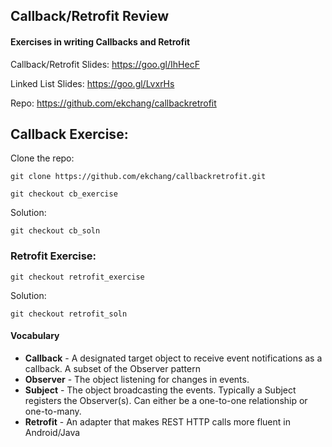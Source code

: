 ## Callback/Retrofit Review
#### Exercises in writing Callbacks and Retrofit

Callback/Retrofit Slides: https://goo.gl/IhHecF

Linked List Slides: https://goo.gl/LvxrHs

Repo: https://github.com/ekchang/callbackretrofit

## Callback Exercise:

Clone the repo:

```
git clone https://github.com/ekchang/callbackretrofit.git

git checkout cb_exercise
```

Solution:
```
git checkout cb_soln
```

### Retrofit Exercise:

```
git checkout retrofit_exercise
```

Solution:
```
git checkout retrofit_soln
```


#### Vocabulary

- **Callback** - A designated target object to receive event notifications as a callback. A subset of the Observer pattern
- **Observer** - The object listening for changes in events.
- **Subject** - The object broadcasting the events. Typically a Subject registers the Observer(s). Can either be a one-to-one relationship or one-to-many.
- **Retrofit** - An adapter that makes REST HTTP calls more fluent in Android/Java
